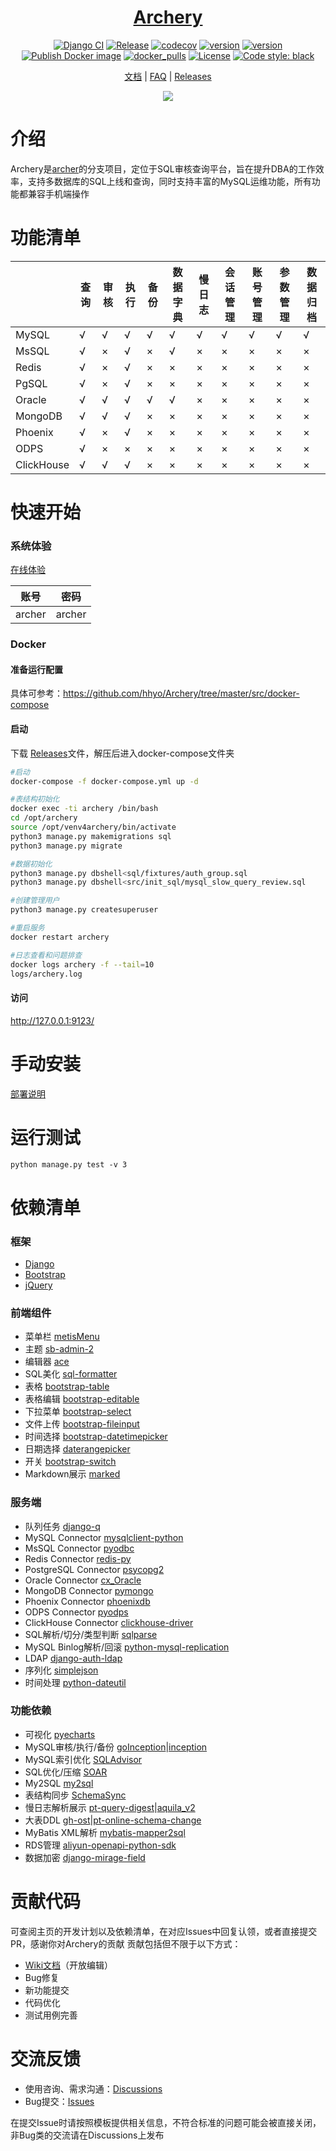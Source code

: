 <div align="center">

# <a href="https://archerydms.com/" target="_blank" rel="noopener noreferrer">Archery</a>

[![Django CI](https://github.com/hhyo/Archery/actions/workflows/django.yml/badge.svg)](https://github.com/hhyo/Archery/actions/workflows/django.yml)
[![Release](https://img.shields.io/github/release/hhyo/archery.svg)](https://github.com/hhyo/archery/releases/)
[![codecov](https://codecov.io/gh/hhyo/archery/branch/master/graph/badge.svg)](https://codecov.io/gh/hhyo/archery)
[![version](https://img.shields.io/pypi/pyversions/django)](https://img.shields.io/pypi/pyversions/django/)
[![version](https://img.shields.io/badge/django-4.0-brightgreen.svg)](https://docs.djangoproject.com/zh-hans/4.0/)
[![Publish Docker image](https://github.com/hhyo/Archery/actions/workflows/docker-image.yml/badge.svg)](https://github.com/hhyo/Archery/actions/workflows/docker-image.yml)
[![docker_pulls](https://img.shields.io/docker/pulls/hhyo/archery.svg)](https://hub.docker.com/r/hhyo/archery/)
[![License](https://img.shields.io/badge/License-Apache%202.0-blue.svg)](http://github.com/hhyo/archery/blob/master/LICENSE)
[![Code style: black](https://img.shields.io/badge/code%20style-black-000000.svg)](https://github.com/psf/black)

[文档](https://archerydms.com/) | [FAQ](https://github.com/hhyo/archery/wiki/FAQ) | [Releases](https://github.com/hhyo/archery/releases/)

![](https://github.com/hhyo/Archery/wiki/images/dashboard.png)

</div>


介绍
============
Archery是[archer](https://github.com/jly8866/archer)的分支项目，定位于SQL审核查询平台，旨在提升DBA的工作效率，支持多数据库的SQL上线和查询，同时支持丰富的MySQL运维功能，所有功能都兼容手机端操作

功能清单
====

|  | 查询 | 审核 | 执行 | 备份 | 数据字典 | 慢日志 | 会话管理 | 账号管理 | 参数管理 | 数据归档 |
| --- | --- | --- | --- | --- | --- | --- | --- | --- | --- | --- |
| MySQL | √ | √ | √ | √ | √ | √ | √ | √ | √ | √ |
| MsSQL | √ | × | √ | × | √ | × | × | × | × | × |
| Redis | √ | × | √ | × | × | × | × | × | × | × |
| PgSQL | √ | × | √ | × | × | × | × | × | × | × |
| Oracle | √ | √ | √ | √ | √ | × | × | × | × | × |
| MongoDB | √ | √  | √  | × | × | × | × | × | × | × |
| Phoenix | √ | ×  | √  | × | × | × | × | × | × | × |
| ODPS | √ | ×  | ×  | × | × | × | × | × | × | × |
| ClickHouse | √ | √  | √  | × | × | × | × | × | × | × |



快速开始
===============
### 系统体验
[在线体验](https://demo.archerydms.com)

| 账号 | 密码 |
| --- | --- |
| archer | archer |

### Docker
#### 准备运行配置
具体可参考：https://github.com/hhyo/Archery/tree/master/src/docker-compose

#### 启动
下载 [Releases](https://github.com/hhyo/archery/releases/)文件，解压后进入docker-compose文件夹

```bash
#启动
docker-compose -f docker-compose.yml up -d

#表结构初始化
docker exec -ti archery /bin/bash
cd /opt/archery
source /opt/venv4archery/bin/activate
python3 manage.py makemigrations sql
python3 manage.py migrate

#数据初始化
python3 manage.py dbshell<sql/fixtures/auth_group.sql
python3 manage.py dbshell<src/init_sql/mysql_slow_query_review.sql

#创建管理用户
python3 manage.py createsuperuser

#重启服务
docker restart archery

#日志查看和问题排查
docker logs archery -f --tail=10
logs/archery.log
```

#### 访问
http://127.0.0.1:9123/

手动安装
===============
[部署说明](https://github.com/hhyo/archery/wiki/manual)

运行测试
===============
```
python manage.py test -v 3
```

依赖清单
===============
### 框架
- [Django](https://github.com/django/django)
- [Bootstrap](https://github.com/twbs/bootstrap)
- [jQuery](https://github.com/jquery/jquery)
### 前端组件
- 菜单栏 [metisMenu](https://github.com/onokumus/metismenu)
- 主题 [sb-admin-2](https://github.com/BlackrockDigital/startbootstrap-sb-admin-2)
- 编辑器 [ace](https://github.com/ajaxorg/ace)
- SQL美化 [sql-formatter](https://github.com/zeroturnaround/sql-formatter)
- 表格  [bootstrap-table](https://github.com/wenzhixin/bootstrap-table)
- 表格编辑  [bootstrap-editable](https://github.com/vitalets/x-editable)
- 下拉菜单 [bootstrap-select](https://github.com/snapappointments/bootstrap-select)
- 文件上传 [bootstrap-fileinput](https://github.com/kartik-v/bootstrap-fileinput)
- 时间选择  [bootstrap-datetimepicker](https://github.com/smalot/bootstrap-datetimepicker)
- 日期选择  [daterangepicker](https://github.com/dangrossman/daterangepicker)
- 开关  [bootstrap-switch](https://github.com/Bttstrp/bootstrap-switch)
- Markdown展示  [marked](https://github.com/markedjs/marked)
### 服务端
- 队列任务 [django-q](https://github.com/Koed00/django-q)
- MySQL Connector [mysqlclient-python](https://github.com/PyMySQL/mysqlclient-python)
- MsSQL Connector [pyodbc](https://github.com/mkleehammer/pyodbc)
- Redis Connector [redis-py](https://github.com/andymccurdy/redis-py)
- PostgreSQL Connector [psycopg2](https://github.com/psycopg/psycopg2)
- Oracle Connector [cx_Oracle](https://github.com/oracle/python-cx_Oracle)
- MongoDB Connector [pymongo](https://github.com/mongodb/mongo-python-driver)
- Phoenix Connector [phoenixdb](https://github.com/lalinsky/python-phoenixdb)
- ODPS Connector [pyodps](https://github.com/aliyun/aliyun-odps-python-sdk)
- ClickHouse Connector [clickhouse-driver](https://github.com/mymarilyn/clickhouse-driver)
- SQL解析/切分/类型判断 [sqlparse](https://github.com/andialbrecht/sqlparse)
- MySQL Binlog解析/回滚 [python-mysql-replication](https://github.com/noplay/python-mysql-replication)
- LDAP [django-auth-ldap](https://github.com/django-auth-ldap/django-auth-ldap)
- 序列化 [simplejson](https://github.com/simplejson/simplejson)
- 时间处理 [python-dateutil](https://github.com/paxan/python-dateutil)
### 功能依赖
- 可视化 [pyecharts](https://github.com/pyecharts/pyecharts)
- MySQL审核/执行/备份 [goInception](https://github.com/hanchuanchuan/goInception)|[inception](https://github.com/hhyo/inception)
- MySQL索引优化 [SQLAdvisor](https://github.com/Meituan-Dianping/SQLAdvisor)
- SQL优化/压缩 [SOAR](https://github.com/XiaoMi/soar)
- My2SQL [my2sql](https://github.com/liuhr/my2sql)
- 表结构同步 [SchemaSync](https://github.com/hhyo/SchemaSync)
- 慢日志解析展示 [pt-query-digest](https://www.percona.com/doc/percona-toolkit/3.0/pt-query-digest.html)|[aquila_v2](https://github.com/thinkdb/aquila_v2)
- 大表DDL [gh-ost](https://github.com/github/gh-ost)|[pt-online-schema-change](https://www.percona.com/doc/percona-toolkit/3.0/pt-online-schema-change.html)
- MyBatis XML解析 [mybatis-mapper2sql](https://github.com/hhyo/mybatis-mapper2sql)
- RDS管理 [aliyun-openapi-python-sdk](https://github.com/aliyun/aliyun-openapi-python-sdk)
- 数据加密 [django-mirage-field](https://github.com/luojilab/django-mirage-field)


贡献代码
===============
可查阅主页的开发计划以及依赖清单，在对应Issues中回复认领，或者直接提交PR，感谢你对Archery的贡献
贡献包括但不限于以下方式：
- [Wiki文档](https://github.com/hhyo/Archery/wiki)（开放编辑）
- Bug修复
- 新功能提交
- 代码优化
- 测试用例完善

交流反馈
===============
- 使用咨询、需求沟通：[Discussions](https://github.com/hhyo/Archery/discussions)
- Bug提交：[Issues](https://github.com/hhyo/archery/issues)

在提交Issue时请按照模板提供相关信息，不符合标准的问题可能会被直接关闭，非Bug类的交流请在Discussions上发布
